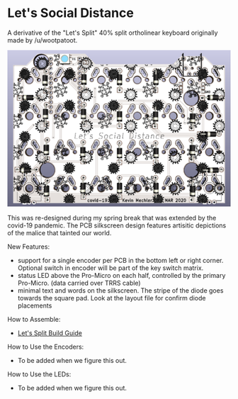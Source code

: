 # Let's Social Distance

A derivative of the "Let's Split"  40% split ortholinear keyboard originally made by /u/wootpatoot.

![alt text](https://github.com/KevinMechler/Let-s-Social-Distance/blob/master/readme_resources/PCB_Front.PNG)

This was re-designed during my spring break that was extended by the covid-19 pandemic. The PCB silkscreen design features artisitic depictions of the malice that tainted our world.

New Features:
* support for a single encoder per PCB in the bottom left or right corner. Optional switch in encoder will be part of the key switch matrix.
* status LED above the Pro-Micro on each half, controlled by the primary Pro-Micro. (data carried over TRRS cable)
* minimal text and words on the silkscreen. The stripe of the diode goes towards the square pad. Look at the layout file for confirm diode placements

How to Assemble:
* [Let's Split Build Guide](https://github.com/nicinabox/lets-split-guide)

How to Use the Encoders:
* To be added when we figure this out.

How to Use the LEDs:
* To be added when we figure this out.
